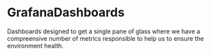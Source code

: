 # GrafanaDashboards

Dashboards designed to get a single pane of glass where we have a compreensive number of metrics responsible to help us to ensure the environment health.
